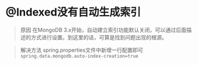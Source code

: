 # @Indexed没有自动生成索引

> 原因
  在MongoDB 3.x开始，自动建立索引功能默认关闭，可以通过后面描述的方式进行设置。到这里的话，可算是找到问题出现的根源。
  
> 解决方法
  spring.properties文件中新增一行配置即可
  `spring.data.mongodb.auto-index-creation=true`